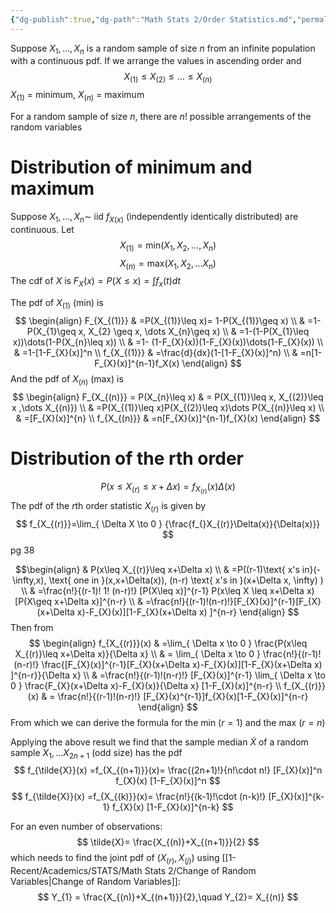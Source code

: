 ```yaml
---
{"dg-publish":true,"dg-path":"Math Stats 2/Order Statistics.md","permalink":"/math-stats-2/order-statistics/","created":"2025-01-21T12:20:50.585-05:00","updated":"2025-07-07T17:32:42.490-04:00"}
---
```


Suppose $X_{1},\dots,X_{n}$ is a random sample of size $n$ from an infinite population with a continuous pdf. If we arrange the values in ascending order and 
$$
X_{(1)} \leq X_{(2)} \leq \dots \leq X_{(n)}
$$
$X_{(1)}$ = minimum, $X_{(n)}$ = maximum

For a random sample of size $n$, there are $n!$ possible arrangements of the random variables

# Distribution of minimum and maximum
Suppose $X_{1},\dots,X_{n}\sim$ iid $f_{X(x)}$ (independently identically distributed) are continuous. Let
$$
X_{(1)}=\text{min}(X_{1},X_{2},\dots,X_{n})
$$
$$
X_{(n)}=\text{max}(X_{1},X_{2},\dots X_{n})
$$
The cdf of $X$ is $F_{X}(x)=P(X\leq x)=\int f_{x}(t)dt$

The pdf of $X_{(1)}$ (min) is
$$
\begin{align}
F_{X_{(1)}} & =P(X_{(1)}\leq x)= 1-P(X_{(1)}\geq x) \\
 & =1-P(X_{1}\geq x, X_{2} \geq x, \dots X_{n}\geq x) \\
 & =1-(1-P(X_{1}\leq x))\dots(1-P(X_{n}\leq x)) \\
 & =1- (1-F_{X}(x))(1-F_{X}(x))\dots(1-F_{X}(x)) \\
 & =1-[1-F_{X}(x)]^n \\
f_{X_{(1)}} & =\frac{d}{dx}(1-[1-F_{X}(x)]^n) \\
 & =n[1-F_{X}(x)]^{n-1}f_X(x)
\end{align}
$$
And the pdf of $X_{(n)}$ (max) is
$$
\begin{align}
F_{X_{(n)}} = P(X_{n}\leq x) & = P(X_{(1)}\leq x, X_{(2)}\leq x ,\dots X_{(n)}) \\
 & =P(X_{(1)}\leq x)P(X_{(2)}\leq x)\dots P(X_{(n)}\leq x) \\
 & =[F_{X}(x)]^{n} \\
f_{X_{(n)}} & =n[F_{X}(x)]^{n-1}f_{X}(x)
\end{align}
$$
# Distribution of the rth order

$$
P(x\leq X_{(r)}\leq x+ \Delta x)=f_{X_{(r)}}(x)\Delta(x)
$$
The pdf of the $r$th order statistic $X_{(r)}$ is given by
$$
f_{X_{(r)}}=\lim_{ \Delta X \to 0 } {\frac{f_{}X_{(r)}\Delta(x)}{\Delta(x)}}
$$
pg 38

$$\begin{align}
 & P(x\leq X_{(r)}\leq x+\Delta x) \\
 & =P((r-1)\text{ x's in}(-\infty,x), \text{ one in }(x,x+\Delta(x)), (n-r) \text{ x's in }(x+\Delta x, \infty) ) \\
 & =\frac{n!}{(r-1)! 1! (n-r)!} [P(X\leq x)]^{r-1} P(x\leq X \leq x+\Delta x)[P(X\geq x+\Delta x)]^{n-r} \\
 & =\frac{n!}{(r-1)!(n-r)!}[F_{X}(x)]^{r-1}[F_{X}(x+\Delta x)-F_{X}(x)][1-F_{X}(x+\Delta x) ]^{n-r}
\end{align}
$$
Then from 
$$
\begin{align}
f_{X_{(r)}}(x) & =\lim_{ \Delta x \to 0 } \frac{P(x\leq X_{(r)}\leq x+\Delta x)}{\Delta x}  \\
 & = \lim_{ \Delta x \to 0 } \frac{n!}{(r-1)!(n-r)!} \frac{[F_{X}(x)]^{r-1}[F_{X}(x+\Delta x)-F_{X}(x)][1-F_{X}(x+\Delta x) ]^{n-r}}{\Delta x} \\
 & =\frac{n!}{(r-1)!(n-r)!} [F_{X}(x)]^{r-1} \lim_{ \Delta x \to 0 } \frac{F_{X}(x+\Delta x)-F_{X}(x)}{\Delta x} [1-F_{X}(x)]^{n-r} \\
 f_{X_{(r)}}(x) & = \frac{n!}{(r-1)!(n-r)!} [F_{X}(x)^{r-1}]f_{X}(x)[1-F_{X}(x)]^{n-r}
\end{align}
$$
From which we can derive the formula for the min $(r=1)$ and the max $(r=n)$

Applying the above result we find that the sample median $\tilde{X}$ of a random sample $X_{1},\dots X_{2n+1}$ (odd size) has the pdf
$$
f_{\tilde{X}}(x) =f_{X_{(n+1)}}(x)= \frac{(2n+1)!}{n!\cdot n!} [F_{X}(x)]^n f_{X}(x) [1-F_{X}(x)]^n
$$
$$
f_{\tilde{X}}(x) =f_{X_{(k)}}(x)= \frac{n!}{(k-1)!\cdot (n-k)!} [F_{X}(x)]^{k-1} f_{X}(x) [1-F_{X}(x)]^{n-k}
$$

For an even number of observations:
$$
\tilde{X}= \frac{X_{(n)}+X_{(n+1)}}{2}
$$
which needs to find the joint pdf of $(X_{(r)},X_{(j)})$ using [[1-Recent/Academics/STATS/Math Stats 2/Change of Random Variables\|Change of Random Variables]]:
$$
Y_{1} = \frac{X_{(n)}+X_{(n+1)}}{2},\quad Y_{2}= X_{(n)}
$$

